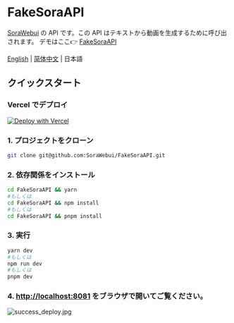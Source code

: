 # FakeSoraAPI
[SoraWebui](https://github.com/SoraWebui/SoraWebui) の API です。この API はテキストから動画を生成するために呼び出されます。
デモはここ👉 [FakeSoraAPI](https://fake-sora-api.sorawebui.com)

<div align="left">

[English](https://github.com/SoraWebui/FakeSoraAPI/blob/main/README.md) | [简体中文](https://github.com/SoraWebui/FakeSoraAPI/blob/main/README.zh-CN.md) | 日本語

</div>

## クイックスタート

### Vercel でデプロイ
[![Deploy with Vercel](https://vercel.com/button)](https://vercel.com/new/clone?repository-url=https%3A%2F%2Fgithub.com%2FSoraWebui%2FFakeSoraAPI&project-name=FakeSoraAPI&repository-name=FakeSoraAPI&external-id=https%3A%2F%2Fgithub.com%2FSoraWebui%2FFakeSoraAPI%2Ftree%2Fmain)


### 1. プロジェクトをクローン

```bash
git clone git@github.com:SoraWebui/FakeSoraAPI.git
```

### 2. 依存関係をインストール

```bash
cd FakeSoraAPI && yarn
#もしくは
cd FakeSoraAPI && npm install
#もしくは
cd FakeSoraAPI && pnpm install
```

### 3. 実行

```bash
yarn dev
#もしくは
npm run dev
#もしくは
pnpm dev
```

### 4. [http://localhost:8081](http://localhost:8081) をブラウザで開いてご覧ください。
![success_deploy.jpg](https://fake-sora-api.sorawebui.com/success_deploy.jpg)
